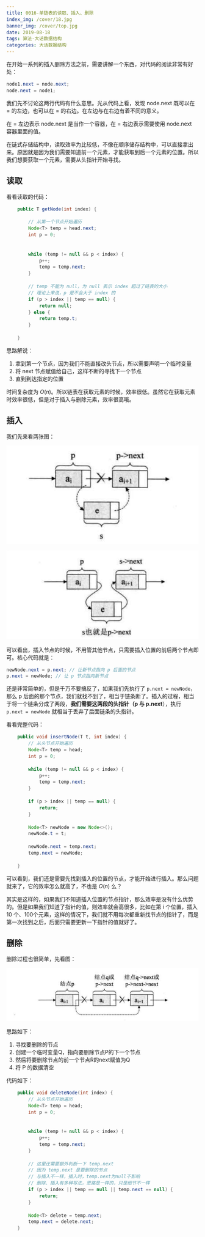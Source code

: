 ```yaml
---
title: 0016-单链表的读取、插入、删除
index_img: /cover/18.jpg
banner_img: /cover/top.jpg
date: 2019-08-18
tags: 算法-大话数据结构
categories: 大话数据结构
---
```


在开始一系列的插入删除方法之前，需要讲解一个东西，对代码的阅读非常有好处：

```java
node1.next = node.next;
node.next = node1;
```

我们先不讨论这两行代码有什么意思。光从代码上看，发现 node.next 既可以在 = 的左边，也可以在 = 的右边。在左边与在右边有着不同的意义。

在 = 左边表示 node.next 是当作一个容器，在 = 右边表示需要使用 node.next 容器里面的值。



在链式存储结构中，读取效率为比较低，不像在顺序储存结构中，可以直接拿出来。原因就是因为我们需要知道前一个元素，才能获取到后一个元素的位置。所以我们想要获取一个元素，需要从头指针开始寻找。



## 读取

看看读取的代码：

```java
    public T getNode(int index) {

        // 从第一个节点开始遍历
        Node<T> temp = head.next;
        int p = 0;


        while (temp != null && p < index) {
            p++;
            temp = temp.next;
        }

        // temp 不能为 null，为 null 表示 index 超过了链表的大小
        // 理论上来说，p 是不会大于 index 的
        if (p > index || temp == null) {
            return null;
        } else {
            return temp.t;
        }

    }
```

思路解说：

1. 拿到第一个节点，因为我们不能直接改头节点，所以需要声明一个临时变量
2. 将 next 节点赋值给自己，这样不断的寻找下一个节点
3. 直到到达指定的位置



时间复杂度为 $O(n)$。所以链表在获取元素的时候，效率很低。虽然它在获取元素时效率很低，但是对于插入与删除元素，效率很高哦。



## 插入

我们先来看两张图：

![](https://github.com/aprz512/pic4aprz512/blob/master/Blog/%E7%AE%97%E6%B3%95/%E5%A4%A7%E8%AF%9D%E6%95%B0%E6%8D%AE%E7%BB%93%E6%9E%84/3-8-2.png?raw=true)

![](https://github.com/aprz512/pic4aprz512/blob/master/Blog/%E7%AE%97%E6%B3%95/%E5%A4%A7%E8%AF%9D%E6%95%B0%E6%8D%AE%E7%BB%93%E6%9E%84/3-8-3.png?raw=true)

可以看出，插入节点的时候，不用管其他节点，只需要插入位置的前后两个节点即可。核心代码就是：

```java
newNode.next = p.next; // 让新节点指向 p 后面的节点
p.next = newNode; // 让 p 节点指向新节点
```

还是非常简单的，但是千万不要搞反了，如果我们先执行了 `p.next = newNode`，那么 p 后面的那个节点，我们就找不到了，相当于链条断了。插入的过程，相当于将一个链条分成了两段，**我们需要这两段的头指针（p 与 p.next**），执行 `p.next = newNode` 就相当于丢弃了后面链条的头指针。

看看完整代码：

```java
    public void insertNode(T t, int index) {
        // 从头节点开始遍历
        Node<T> temp = head;
        int p = 0;

        while (temp != null && p < index) {
            p++;
            temp = temp.next;
        }

        if (p > index || temp == null) {
            return;
        }

        Node<T> newNode = new Node<>();
        newNode.t = t;

        newNode.next = temp.next;
        temp.next = newNode;

    }
```

可以看到，我们还是需要先找到插入的位置的节点，才能开始进行插入。那么问题就来了，它的效率怎么就高了，不也是 $O(n)$ 么？

其实是这样的，如果我们不知道插入位置的节点指针，那么效率是没有什么优势的。但是如果我们知道了指针的值，则效率就会高很多，比如在第 i 个位置，插入 10 个、100个元素，这样的情况下，我们就不用每次都重新找节点的指针了，而是第一次找到之后，后面只需要更新一下指针的值就好了。



## 删除

删除过程也很简单，先看图：

![](https://github.com/aprz512/pic4aprz512/blob/master/Blog/%E7%AE%97%E6%B3%95/%E5%A4%A7%E8%AF%9D%E6%95%B0%E6%8D%AE%E7%BB%93%E6%9E%84/3-8-5.png?raw=true)

思路如下：

1. 寻找要删除的节点
2. 创建一个临时变量Q，指向要删除节点P的下一个节点
3. 然后将要删除节点的前一个节点R的next赋值为Q
4. 将 P 的数据清空

代码如下：

```java
    public void deleteNode(int index) {
        // 从头节点开始遍历
        Node<T> temp = head;
        int p = 0;


        while (temp != null && p < index) {
            p++;
            temp = temp.next;
        }

        // 这里还需要额外判断一下 temp.next
        // 因为 temp.next 是要删除的节点
        // 与插入不一样，插入时，temp.next为null不影响
        // 删除、插入有多种写法，思路是一样的，只是细节不一样
        if (p > index || temp == null || temp.next == null) {
            return;
        }

        Node<T> delete = temp.next;
        temp.next = delete.next;
    }
```

